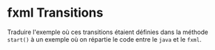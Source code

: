 # fxml Transitions

Traduire l'exemple où ces transitions étaient définies dans la méthode `start()` à un exemple où on répartie le code entre le `java` et le `fxml`.
